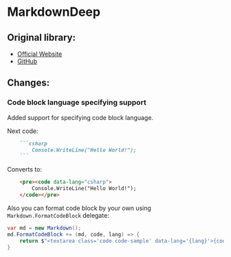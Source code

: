 ﻿# MarkdownDeep

## Original library:

- [Official Website](https://www.toptensoftware.com/markdowndeep)
- [GitHub](https://github.com/toptensoftware/MarkdownDeep)

## Changes:

### Code block language specifying support

Added support for specifying code block language.

Next code:

```markdown
	```csharp
		Console.WriteLine("Hello World!");
	```
```

Converts to:

```html
	<pre><code data-lang="csharp">
		Console.WriteLine("Hello World!");
	</code></pre>
```

Also you can format code block by your own using ```Markdown.FormatCodeBlock``` delegate:
```csharp
var md = new Markdown();
md.FormatCodeBlock += (md, code, lang) => {
	return $"<textarea class='code code-sample' data-lang='{lang}'>{code}</textarea>\n"
}
```